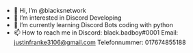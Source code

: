 - 👋 Hi, I’m @blacksnetwork
- 👀 I’m interested in Discord Developing
- 🌱 I’m currently learning Discord Bots coding with python
- 📫 How to reach me in Discord: black.badboy#0001
                        Email: justinfranke3106@gmail.com
                        Telefonnummer: 017674855188
<!---
blacksnetwork/blacksnetwork is a ✨ special ✨ repository because its `README.md` (this file) appears on your GitHub profile.
You can click the Preview link to take a look at your changes.
--->
